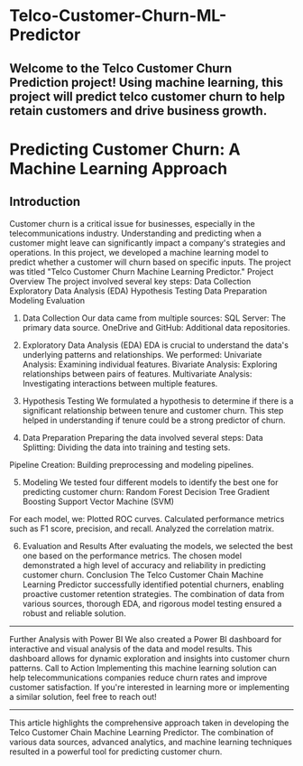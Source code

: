 # Telco-Customer-Churn-ML-Predictor
Welcome to the Telco Customer Churn Prediction project! Using machine learning, this project will predict telco customer churn to help retain customers and drive business growth.
---

# Predicting Customer Churn: A Machine Learning Approach
## Introduction
Customer churn is a critical issue for businesses, especially in the telecommunications industry. Understanding and predicting when a customer might leave can significantly impact a company's strategies and operations. In this project, we developed a machine learning model to predict whether a customer will churn based on specific inputs. The project was titled "Telco Customer Churn Machine Learning Predictor."
Project Overview
The project involved several key steps:
Data Collection
Exploratory Data Analysis (EDA)
Hypothesis Testing
Data Preparation
Modeling
Evaluation

1. Data Collection
Our data came from multiple sources:
SQL Server: The primary data source.
OneDrive and GitHub: Additional data repositories.

2. Exploratory Data Analysis (EDA)
EDA is crucial to understand the data's underlying patterns and relationships. We performed:
Univariate Analysis: Examining individual features.
Bivariate Analysis: Exploring relationships between pairs of features.
Multivariate Analysis: Investigating interactions between multiple features.

3. Hypothesis Testing
We formulated a hypothesis to determine if there is a significant relationship between tenure and customer churn. This step helped in understanding if tenure could be a strong predictor of churn.
4. Data Preparation
Preparing the data involved several steps:
Data Splitting: Dividing the data into training and testing sets.

Pipeline Creation: Building preprocessing and modeling pipelines.

5. Modeling
We tested four different models to identify the best one for predicting customer churn:
Random Forest
Decision Tree
Gradient Boosting
Support Vector Machine (SVM)

For each model, we:
Plotted ROC curves.
Calculated performance metrics such as F1 score, precision, and recall.
Analyzed the correlation matrix.

6. Evaluation and Results
After evaluating the models, we selected the best one based on the performance metrics. The chosen model demonstrated a high level of accuracy and reliability in predicting customer churn.
Conclusion
The Telco Customer Chain Machine Learning Predictor successfully identified potential churners, enabling proactive customer retention strategies. The combination of data from various sources, thorough EDA, and rigorous model testing ensured a robust and reliable solution.

---

Further Analysis with Power BI
We also created a Power BI dashboard for interactive and visual analysis of the data and model results. This dashboard allows for dynamic exploration and insights into customer churn patterns.
Call to Action
Implementing this machine learning solution can help telecommunications companies reduce churn rates and improve customer satisfaction. If you're interested in learning more or implementing a similar solution, feel free to reach out!

---

This article highlights the comprehensive approach taken in developing the Telco Customer Chain Machine Learning Predictor. The combination of various data sources, advanced analytics, and machine learning techniques resulted in a powerful tool for predicting customer churn.
